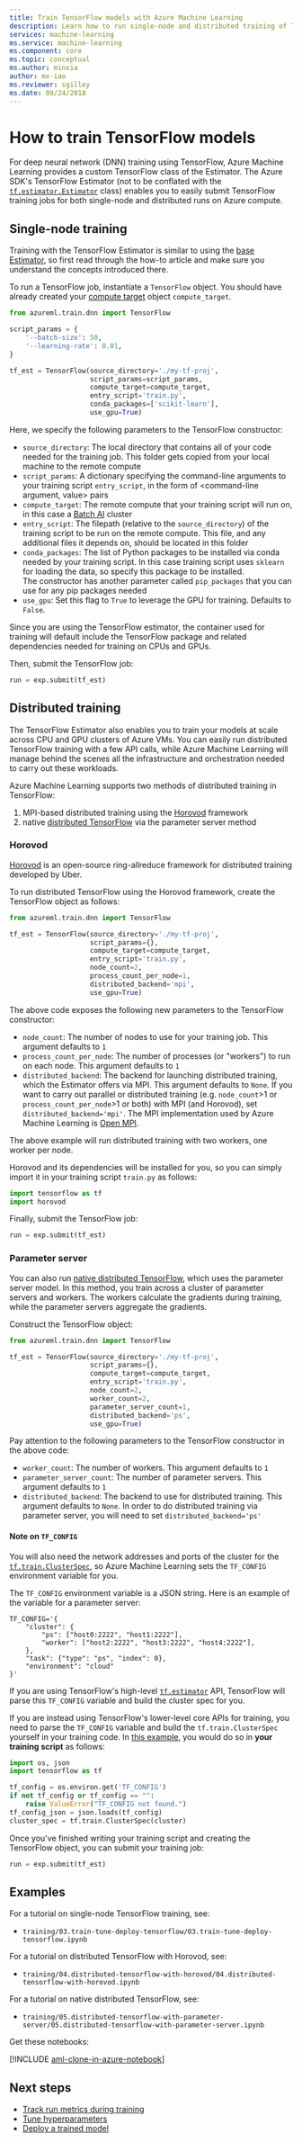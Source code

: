 ```yaml
---
title: Train TensorFlow models with Azure Machine Learning
description: Learn how to run single-node and distributed training of TensorFlow models with the TensorFlow estimator
services: machine-learning
ms.service: machine-learning
ms.component: core
ms.topic: conceptual
ms.author: minxia
author: mx-iao
ms.reviewer: sgilley
ms.date: 09/24/2018
---
```


# How to train TensorFlow models

For deep neural network (DNN) training using TensorFlow, Azure Machine Learning provides a custom TensorFlow class of the Estimator. The Azure SDK's TensorFlow Estimator (not to be conflated with the [`tf.estimator.Estimator`](https://www.tensorflow.org/api_docs/python/tf/estimator/Estimator) class) enables you to easily submit TensorFlow training jobs for both single-node and distributed runs on Azure compute.

## Single-node training
Training with the TensorFlow Estimator is similar to using the [base Estimator](how-to-train-ml-models.md), so first read through the how-to article and make sure you understand the concepts introduced there.
  
To run a TensorFlow job, instantiate a `TensorFlow` object. You should have already created your [compute target](https://docs.microsoft.com/azure/machine-learning/service/how-to-set-up-training-targets#batch) object `compute_target`.

```Python
from azureml.train.dnn import TensorFlow

script_params = {
    '--batch-size': 50,
    '--learning-rate': 0.01,
}

tf_est = TensorFlow(source_directory='./my-tf-proj',
                    script_params=script_params,
                    compute_target=compute_target,
                    entry_script='train.py',
                    conda_packages=['scikit-learn'],
                    use_gpu=True)
```

Here, we specify the following parameters to the TensorFlow constructor:
* `source_directory`: The local directory that contains all of your code needed for the training job. This folder gets copied from your local machine to the remote compute
* `script_params`: A dictionary specifying the command-line arguments to your training script `entry_script`, in the form of <command-line argument, value> pairs
* `compute_target`: The remote compute that your training script will run on, in this case a [Batch AI](https://docs.microsoft.com/azure/machine-learning/service/how-to-set-up-training-targets#batch) cluster
* `entry_script`: The filepath (relative to the `source_directory`) of the training script to be run on the remote compute. This file, and any additional files it depends on, should be located in this folder
* `conda_packages`: The list of Python packages to be installed via conda needed by your training script. In this case training script uses `sklearn` for loading the data, so specify this package to be installed.  
The constructor has another parameter called `pip_packages` that you can use for any pip packages needed
* `use_gpu`: Set this flag to `True` to leverage the GPU for training. Defaults to `False`.

Since you are using the TensorFlow estimator, the container used for training will default include the TensorFlow package and related dependencies needed for training on CPUs and GPUs.

Then, submit the TensorFlow job:
```Python
run = exp.submit(tf_est)
```

## Distributed training
The TensorFlow Estimator also enables you to train your models at scale across CPU and GPU clusters of Azure VMs. You can easily run distributed TensorFlow training with a few API calls, while Azure Machine Learning will manage behind the scenes all the infrastructure and orchestration needed to carry out these workloads.

Azure Machine Learning supports two methods of distributed training in TensorFlow:
1. MPI-based distributed training using the [Horovod](https://github.com/uber/horovod) framework
2. native [distributed TensorFlow](https://www.tensorflow.org/deploy/distributed) via the parameter server method

### Horovod
[Horovod](https://github.com/uber/horovod) is an open-source ring-allreduce framework for distributed training developed by Uber.

To run distributed TensorFlow using the Horovod framework, create the TensorFlow object as follows:

```Python
from azureml.train.dnn import TensorFlow

tf_est = TensorFlow(source_directory='./my-tf-proj',
                    script_params={},
                    compute_target=compute_target,
                    entry_script='train.py',
                    node_count=2,
                    process_count_per_node=1,
                    distributed_backend='mpi',
                    use_gpu=True)
```

The above code exposes the following new parameters to the TensorFlow constructor:
* `node_count`: The number of nodes to use for your training job. This argument defaults to `1`
* `process_count_per_node`: The number of processes (or "workers") to run on each node. This argument defaults to `1`
* `distributed_backend`: The backend for launching distributed training, which the Estimator offers via MPI. This argument defaults to `None`. If you want to carry out parallel or distributed training (e.g. `node_count`>1 or `process_count_per_node`>1 or both) with MPI (and Horovod), set `distributed_backend='mpi'`. The MPI implementation used by Azure Machine Learning is [Open MPI](https://www.open-mpi.org/).

The above example will run distributed training with two workers, one worker per node.

Horovod and its dependencies will be installed for you, so you can simply import it in your training script `train.py` as follows:
```Python
import tensorflow as tf
import horovod
```

Finally, submit the TensorFlow job:
```Python
run = exp.submit(tf_est)
```

### Parameter server
You can also run [native distributed TensorFlow](https://www.tensorflow.org/deploy/distributed), which uses the parameter server model. In this method, you train across a cluster of parameter servers and workers. The workers calculate the gradients during training, while the parameter servers aggregate the gradients.

Construct the TensorFlow object:
```Python
from azureml.train.dnn import TensorFlow

tf_est = TensorFlow(source_directory='./my-tf-proj',
                    script_params={},
                    compute_target=compute_target,
                    entry_script='train.py',
                    node_count=2,
                    worker_count=2,
                    parameter_server_count=1,
                    distributed_backend='ps',
                    use_gpu=True)
```

Pay attention to the following parameters to the TensorFlow constructor in the above code:
* `worker_count`: The number of workers. This argument defaults to `1`
* `parameter_server_count`: The number of parameter servers. This argument defaults to `1`
* `distributed_backend`: The backend to use for distributed training. This argument defaults to `None`. In order to do distributed training via parameter server, you will need to set `distributed_backend='ps'`

#### Note on `TF_CONFIG`
You will also need the network addresses and ports of the cluster for the [`tf.train.ClusterSpec`](https://www.tensorflow.org/api_docs/python/tf/train/ClusterSpec), so Azure Machine Learning sets the `TF_CONFIG` environment variable for you.

The `TF_CONFIG` environment variable is a JSON string. Here is an example of the variable for a parameter server:
```
TF_CONFIG='{
    "cluster": {
        "ps": ["host0:2222", "host1:2222"],
        "worker": ["host2:2222", "host3:2222", "host4:2222"],
    },
    "task": {"type": "ps", "index": 0},
    "environment": "cloud"
}'
```

If you are using TensorFlow's high-level [`tf.estimator`](https://www.tensorflow.org/api_docs/python/tf/estimator) API, TensorFlow will parse this `TF_CONFIG` variable and build the cluster spec for you. 

If you are instead using TensorFlow's lower-level core APIs for training, you need to parse the `TF_CONFIG` variable and build the `tf.train.ClusterSpec` yourself in your training code. In [this example](https://aka.ms/aml-notebook-tf-ps), you would do so in **your training script** as follows:

```Python
import os, json
import tensorflow as tf

tf_config = os.environ.get('TF_CONFIG')
if not tf_config or tf_config == "":
    raise ValueError("TF_CONFIG not found.")
tf_config_json = json.loads(tf_config)
cluster_spec = tf.train.ClusterSpec(cluster)

```

Once you've finished writing your training script and creating the TensorFlow object, you can submit your training job:
```Python
run = exp.submit(tf_est)
```

## Examples
For a tutorial on single-node TensorFlow training, see:
* `training/03.train-tune-deploy-tensorflow/03.train-tune-deploy-tensorflow.ipynb`

For a tutorial on distributed TensorFlow with Horovod, see:
* `training/04.distributed-tensorflow-with-horovod/04.distributed-tensorflow-with-horovod.ipynb`

For a tutorial on native distributed TensorFlow, see:
* `training/05.distributed-tensorflow-with-parameter-server/05.distributed-tensorflow-with-parameter-server.ipynb`

Get these notebooks:

[!INCLUDE [aml-clone-in-azure-notebook](../../../includes/aml-clone-for-examples.md)]

## Next steps
* [Track run metrics during training](how-to-track-experiments.md)
* [Tune hyperparameters](how-to-tune-hyperparameters.md)
* [Deploy a trained model](how-to-deploy-and-where.md)
